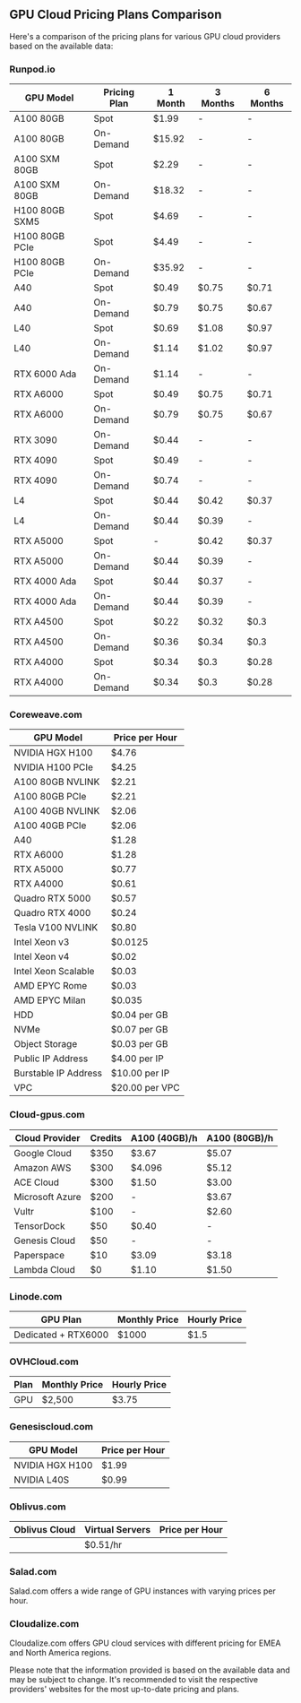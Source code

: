 ## GPU Cloud Pricing Plans Comparison

Here's a comparison of the pricing plans for various GPU cloud providers based on the available data:

### Runpod.io

| GPU Model       | Pricing Plan | 1 Month | 3 Months | 6 Months |
|-----------------|--------------|---------|----------|----------|
| A100 80GB       | Spot         | $1.99   | -        | -        |
| A100 80GB       | On-Demand    | $15.92  | -        | -        |
| A100 SXM 80GB   | Spot         | $2.29   | -        | -        |
| A100 SXM 80GB   | On-Demand    | $18.32  | -        | -        |
| H100 80GB SXM5  | Spot         | $4.69   | -        | -        |
| H100 80GB PCIe  | Spot         | $4.49   | -        | -        |
| H100 80GB PCIe  | On-Demand    | $35.92  | -        | -        |
| A40             | Spot         | $0.49   | $0.75    | $0.71    |
| A40             | On-Demand    | $0.79   | $0.75    | $0.67    |
| L40             | Spot         | $0.69   | $1.08    | $0.97    |
| L40             | On-Demand    | $1.14   | $1.02    | $0.97    |
| RTX 6000 Ada    | On-Demand    | $1.14   | -        | -        |
| RTX A6000       | Spot         | $0.49   | $0.75    | $0.71    |
| RTX A6000       | On-Demand    | $0.79   | $0.75    | $0.67    |
| RTX 3090        | On-Demand    | $0.44   | -        | -        |
| RTX 4090        | Spot         | $0.49   | -        | -        |
| RTX 4090        | On-Demand    | $0.74   | -        | -        |
| L4              | Spot         | $0.44   | $0.42    | $0.37    |
| L4              | On-Demand    | $0.44   | $0.39    | -        |
| RTX A5000       | Spot         | -       | $0.42    | $0.37    |
| RTX A5000       | On-Demand    | $0.44   | $0.39    | -        |
| RTX 4000 Ada    | Spot         | $0.44   | $0.37    | -        |
| RTX 4000 Ada    | On-Demand    | $0.44   | $0.39    | -        |
| RTX A4500       | Spot         | $0.22   | $0.32    | $0.3     |
| RTX A4500       | On-Demand    | $0.36   | $0.34    | $0.3     |
| RTX A4000       | Spot         | $0.34   | $0.3     | $0.28    |
| RTX A4000       | On-Demand    | $0.34   | $0.3     | $0.28    |

### Coreweave.com

| GPU Model           | Price per Hour |
|---------------------|----------------|
| NVIDIA HGX H100     | $4.76          |
| NVIDIA H100 PCIe    | $4.25          |
| A100 80GB NVLINK    | $2.21          |
| A100 80GB PCIe      | $2.21          |
| A100 40GB NVLINK    | $2.06          |
| A100 40GB PCIe      | $2.06          |
| A40                 | $1.28          |
| RTX A6000           | $1.28          |
| RTX A5000           | $0.77          |
| RTX A4000           | $0.61          |
| Quadro RTX 5000     | $0.57          |
| Quadro RTX 4000     | $0.24          |
| Tesla V100 NVLINK   | $0.80          |
| Intel Xeon v3       | $0.0125        |
| Intel Xeon v4       | $0.02          |
| Intel Xeon Scalable | $0.03          |
| AMD EPYC Rome       | $0.03          |
| AMD EPYC Milan      | $0.035         |
| HDD                 | $0.04 per GB   |
| NVMe                | $0.07 per GB   |
| Object Storage      | $0.03 per GB   |
| Public IP Address   | $4.00 per IP   |
| Burstable IP Address| $10.00 per IP  |
| VPC                 | $20.00 per VPC |

### Cloud-gpus.com

| Cloud Provider   | Credits | A100 (40GB)/h | A100 (80GB)/h |
|------------------|---------|---------------|---------------|
| Google Cloud     | $350    | $3.67         | $5.07         |
| Amazon AWS       | $300    | $4.096        | $5.12         |
| ACE Cloud        | $300    | $1.50         | $3.00         |
| Microsoft Azure  | $200    | -             | $3.67         |
| Vultr            | $100    | -             | $2.60         |
| TensorDock       | $50     | $0.40         | -             |
| Genesis Cloud    | $50     | -             | -             |
| Paperspace       | $10     | $3.09         | $3.18         |
| Lambda Cloud     | $0      | $1.10         | $1.50         |

### Linode.com

| GPU Plan          | Monthly Price | Hourly Price |
|-------------------|---------------|--------------|
| Dedicated + RTX6000 | $1000        | $1.5         |

### OVHCloud.com

| Plan     | Monthly Price | Hourly Price |
|----------|---------------|--------------|
| GPU      | $2,500        | $3.75        |

### Genesiscloud.com

| GPU Model      | Price per Hour |
|----------------|----------------|
| NVIDIA HGX H100| $1.99          |
| NVIDIA L40S    | $0.99          |

### Oblivus.com

| Oblivus Cloud  | Virtual Servers | Price per Hour |
|----------------|------------------|----------------|
|                | $0.51/hr         |                |

### Salad.com

Salad.com offers a wide range of GPU instances with varying prices per hour.

### Cloudalize.com

Cloudalize.com offers GPU cloud services with different pricing for EMEA and North America regions.

Please note that the information provided is based on the available data and may be subject to change. It's recommended to visit the respective providers' websites for the most up-to-date pricing and plans.